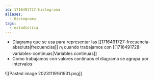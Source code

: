 ```yaml
---
id: 1716491727-histograma
aliases:
  - Histograma
tags:
  - estadística
---
```


- Diagrama que se usa para representar las [[1716491727-frecuencia-absoluta|frecuencias]] $n_i$ cuando trabajamos con [[1716491728-variables-continuas|Variables continuas]]
- Como trabajamos con valores continuos el diagrama se agrupa por intervalos

![[Pasted image 20231119161931.png]]